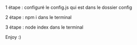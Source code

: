 1 étape : configuré le config.js qui est dans le dossier config

2 étape : npm i dans le terminal

3 étape : node index dans le terminal

Enjoy :)
